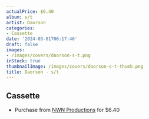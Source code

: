 ```yaml
---
actualPrice: $6.40
album: s/t
artist: Daorson
categories:
- Cassette
date: '2024-03-01T06:17:46'
draft: false
images:
- /images/covers/daorson-s-t.png
inStock: true
thumbnailImage: /images/covers/daorson-s-t-thumb.png
title: Daorson - s/t
---
```


## Cassette
* Purchase from [NWN Productions](http://shop.nwnprod.com/index.php?route=product/product&path=73&product_id=9956&sort=pd.name&order=ASC) for $6.40
